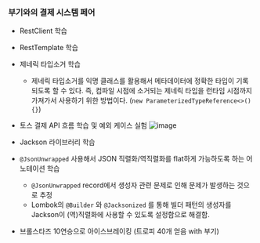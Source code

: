 ### 부기와의 결제 시스템 페어
- RestClient 학습
- RestTemplate 학습
- 제네릭 타입소거 학습
	- 제네릭 타입소거를 익명 클래스를 활용해서 메타데이터에 정확한 타입이 기록되도록 할 수 있다. 즉, 컴파일 시점에 소거되는 제네릭 타입을 런타임 시점까지 가져가서 사용하기 위한 방법이다. (`new ParameterizedTypeReference<>() {}`)
- 토스 결제 API 흐름 학습 및 예외 케이스 실험
![image](https://static.tosspayments.com/docs/payment-widget/integration/payment-widget-flow2.png)

- Jackson 라이브러리 학습
- `@JsonUnwrapped` 사용해서 JSON 직렬화/역직렬화를 flat하게 가능하도록 하는 어노테이션 학습
	- `@JsonUnwrapped` record에서 생성자 관련 문제로 인해 문제가 발생하는 것으로 추정
	- Lombok의 `@Builder` 와 `@Jacksonized` 를 통해 빌더 패턴의 생성자를 Jackson이 (역)직렬화에 사용할 수 있도록 설정함으로 해결함.

- 브롤스타즈 10연승으로 아이스브레이킹 (트로피 40개 얻음 with 부기)
